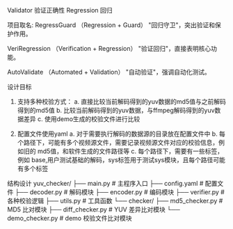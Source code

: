 Validator 验证正确性
Regression 回归

项目取名:
RegressGuard
（Regression + Guard）
"回归守卫"，突出验证和保护作用。

VeriRegression
（Verification + Regression）
"验证回归"，直接表明核心功能。

AutoValidate
（Automated + Validation）
"自动验证"，强调自动化测试。

设计目标
1. 支持多种校验方式：
   a. 直接比较当前解码得到的yuv数据的md5值与之前解码得到的md5值
   b. 比较当前解码得到的yuv数据，与ffmpeg解码得到的yuv数据差异
   c. 使用demo生成的校验文件进行比较

2. 配置文件使用yaml
   a. 对于需要执行解码的数据源的目录放在配置文件中
   b. 每个路径下，可能有多个视频源文件，需要记录视频源文件对应的校验信息，例如旧的 md5值，和软件生成的文件路径等
   c. 每个路径下，需要有一些标签，例如 base,用户测试基础的解码，sys标签用于测试sys模块，且每个路径可能有多个标签


结构设计
yuv_checker/
├── main.py                  # 主程序入口
├── config.yaml              # 配置文件
├── decoder.py               # 解码模块
├── encoder.py               # 编码模块
├── verifier.py              # 各种校验逻辑
├── utils.py                 # 工具函数
└── checker/
    ├── md5_checker.py       # MD5 比对模块
    ├── diff_checker.py      # YUV 差异比对模块
    └── demo_checker.py      # demo 校验文件比对模块
